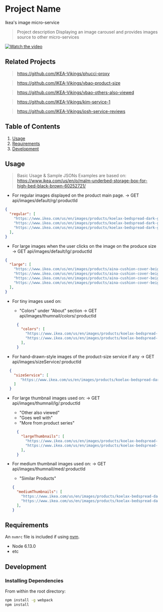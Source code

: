 # Project Name
Ikea's image micro-service

> Project description
Displaying an image carousel and provides images source to other micro-services

[![Watch the video](https://i.imgur.com/cyjZeF9.png)](https://drive.google.com/file/d/1clxczrx_AeUCkR0XrMiDyBJDVpqwz4O9/view?usp=share_link)

## Related Projects
> https://github.com/IKEA-Vikings/phucci-proxy

> https://github.com/IKEA-Vikings/vbao-product-size

> https://github.com/IKEA-Vikings/vbao-others-also-viewed

> https://github.com/IKEA-Vikings/kim-service-1

> https://github.com/IKEA-Vikings/josh-service-reviews


## Table of Contents

1. [Usage](#Usage)
1. [Requirements](#requirements)
1. [Development](#development)

## Usage

> Basic Usage & Sample JSONs
> Examples are based on: https://www.ikea.com/us/en/p/malm-underbed-storage-box-for-high-bed-black-brown-60252721/

  - For regular images displayed on the product main page.
    -> GET api/images/default/rg/:productId
  ```JSON
  {
    "regular": [
      "https://www.ikea.com/us/en/images/products/koelax-bedspread-dark-green__0723091_pe733853_s5.jpg?f=xxs",
      "https://www.ikea.com/us/en/images/products/koelax-bedspread-dark-green__0723093_pe733855_s5.jpg?f=xxs",
      "https://www.ikea.com/us/en/images/products/koelax-bedspread-dark-green__0723092_pe733856_s5.jpg?f=xxs"
    ],
  }
  ```

  - For large images when the user clicks on the image on the produce size
    -> GET api/images/default/lg/:productId
  ```JSON
  {
    "large": [
      "https://www.ikea.com/us/en/images/products/aina-cushion-cover-beige__0569582_pe665973_s5.jpg?f=s",
      "https://www.ikea.com/us/en/images/products/aina-cushion-cover-beige__0569583_pe665975_s5.jpg?f=s",
      "https://www.ikea.com/us/en/images/products/aina-cushion-cover-beige__0889590_pe672869_s5.jpg?f=s",
      "https://www.ikea.com/us/en/images/products/aina-cushion-cover-beige__0889588_pe665974_s5.jpg?f=s"
    ],
  }
  ```

  - For tiny images used on:
    * "Colors" under "About" section
    -> GET api/images/thumnail/colors/:productId
    ```JSON
      {
        "colors": [
          "https://www.ikea.com/us/en/images/products/koelax-bedspread-dark-green__0723091_pe733853_s5.jpg?f=xu",
          "https://www.ikea.com/us/en/images/products/koelax-bedspread-gray__0723085_pe733849_s5.jpg?f=xu"
        ],
      }
    ```

  - For hand-drawn-style images of the product-size service if any
    -> GET api/images/sizeService/:productId
  ```JSON
    {
      "sizeService": [
         "https://www.ikea.com/us/en/images/products/koelax-bedspread-dark-green__0723091_pe733853_s5.jpg?f=xs"
      ]
    }
  ```

  - For large thumbnail images used on:
    -> GET api/images/thumnail/lg/:productId
    * "Other also viewed"
    * "Goes well with"
    * "More from product series"
    ```JSON
      {
        "largeThumbnails": [
          "https://www.ikea.com/us/en/images/products/koelax-bedspread-dark-green__0723091_pe733853_s5.jpg?f=xxxs",
          "https://www.ikea.com/us/en/images/products/koelax-bedspread-dark-green__0723092_pe733856_s5.jpg?f=xxxs"
        ],
      }
    ```

  - For medium thumbnail images used on:
    -> GET api/images/thumnail/med/:productId
    * "Similar Products"
    ```JSON
    {
      "mediumThumbnails": [
        "https://www.ikea.com/us/en/images/products/koelax-bedspread-dark-green__0723091_pe733853_s5.jpg?f=u",
        "https://www.ikea.com/us/en/images/products/koelax-bedspread-dark-green__0723092_pe733856_s5.jpg?f=u"
      ],
    }
    ```



## Requirements

An `nvmrc` file is included if using [nvm](https://github.com/creationix/nvm).

- Node 6.13.0
- etc

## Development

### Installing Dependencies

From within the root directory:

```sh
npm install -g webpack
npm install
```

